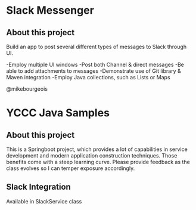 # Slack Messenger

## About this project
Build an app to post several different types of messages to Slack through UI.

-Employ multiple UI windows 
-Post both Channel & direct messages 
-Be able to add attachments to messages 
-Demonstrate use of Git library & Maven integration 
-Employ Java collections, such as Lists or Maps 


@mikebourgeois
# YCCC Java Samples

## About this project
This is a Springboot project, which provides a lot of capabilities in service development and modern application construction techniques.
Those benefits come with a steep learning curve.  Please provide feedback as the class evolves so I can temper exposure accordingly.

## Slack Integration
Available in SlackService class
